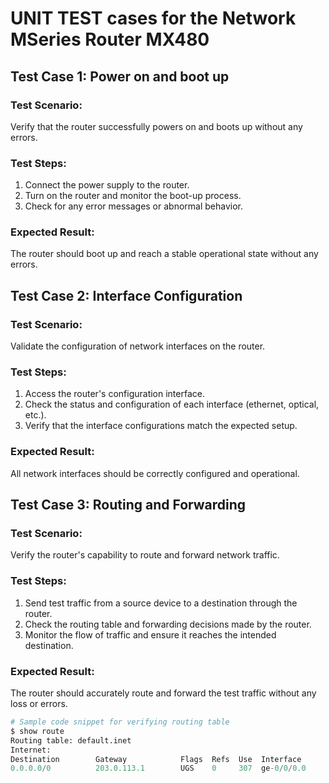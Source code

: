 

# UNIT TEST cases for the Network MSeries Router MX480

## Test Case 1: Power on and boot up

### Test Scenario:
Verify that the router successfully powers on and boots up without any errors.

### Test Steps:
1. Connect the power supply to the router.
2. Turn on the router and monitor the boot-up process.
3. Check for any error messages or abnormal behavior.

### Expected Result:
The router should boot up and reach a stable operational state without any errors.

## Test Case 2: Interface Configuration

### Test Scenario:
Validate the configuration of network interfaces on the router.

### Test Steps:
1. Access the router's configuration interface.
2. Check the status and configuration of each interface (ethernet, optical, etc.).
3. Verify that the interface configurations match the expected setup.

### Expected Result:
All network interfaces should be correctly configured and operational.

## Test Case 3: Routing and Forwarding

### Test Scenario:
Verify the router's capability to route and forward network traffic.

### Test Steps:
1. Send test traffic from a source device to a destination through the router.
2. Check the routing table and forwarding decisions made by the router.
3. Monitor the flow of traffic and ensure it reaches the intended destination.

### Expected Result:
The router should accurately route and forward the test traffic without any loss or errors.

```python
# Sample code snippet for verifying routing table
$ show route
Routing table: default.inet
Internet:
Destination        Gateway            Flags  Refs  Use  Interface
0.0.0.0/0          203.0.113.1        UGS    0     307  ge-0/0/0.0